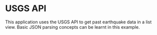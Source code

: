 # USGS API <br/>
This application uses the USGS API to get past earthquake data in a list view. 
Basic JSON parsing concepts can be learnt in this example.